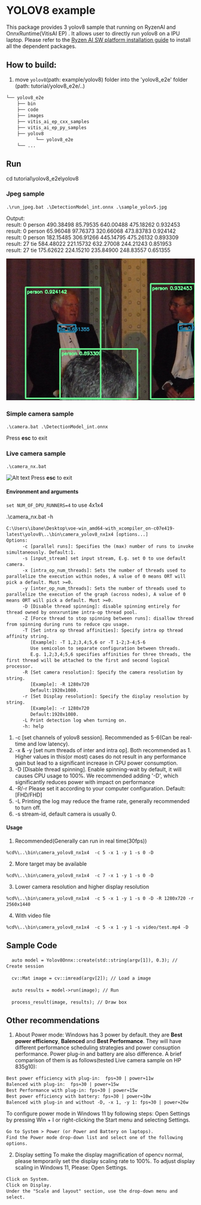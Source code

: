# YOLOV8 example
This package provides 3 yolov8 sample that running on RyzenAI and OnnxRuntime(VitisAI EP) . It allows user to directly run yolov8 on a IPU laptop. 
Please refer to the [Ryzen AI SW platform installation guide](https://ryzenai.docs.amd.com/en/latest/inst.html#) to install all the dependent packages. 

## How to build:
1. move `yolov8`(path: example/yolov8) folder into the 'yolov8_e2e' folder (path: tutorial/yolov8_e2e/..)
```
└── yolov8_e2e
    ├── bin
    ├── code 
    ├── images
    ├── vitis_ai_ep_cxx_samples
    ├── vitis_ai_ep_py_samples
    ├── yolov8
           └── yolov8_e2e
    └── ...
```
## Run 
cd tutorial\yolov8_e2e\yolov8
### Jpeg sample
```
.\run_jpeg.bat .\DetectionModel_int.onnx .\sample_yolov5.jpg
```
Output:      
result: 0       person  490.38498       85.79535        640.00488       475.18262       0.932453     
result: 0       person  65.96048        97.76373        320.66068       473.83783       0.924142   
result: 0       person  182.15485       306.91266       445.14795       475.26132       0.893309   
result: 27      tie     584.48022       221.15732       632.27008       244.21243       0.851953   
result: 27      tie     175.62622       224.15210       235.84900       248.83557       0.651355    

![Alt text](result.jpg)

### Simple camera sample
```
.\camera.bat .\DetectionModel_int.onnx
```

Press **esc** to exit

### Live camera sample
```
.\camera_nx.bat
```
![Alt text](2023-08-03-15-55-45.gif)
Press **esc** to exit

#### Environment and arguments
`set NUM_OF_DPU_RUNNERS=4` to use 4x1x4

.\camera_nx.bat -h
```
C:\Users\ibane\Desktop\voe-win_amd64-with_xcompiler_on-c07e419-latest\yolov8\..\bin\camera_yolov8_nx1x4 [options...]
Options:
      -c [parallel runs]: Specifies the (max) number of runs to invoke simultaneously. Default:1.
      -s [input_stream] set input stream, E.g. set 0 to use default camera.
      -x [intra_op_num_threads]: Sets the number of threads used to parallelize the execution within nodes, A value of 0 means ORT will pick a default. Must >=0.
      -y [inter_op_num_threads]: Sets the number of threads used to parallelize the execution of the graph (across nodes), A value of 0 means ORT will pick a default. Must >=0.    
      -D [Disable thread spinning]: disable spinning entirely for thread owned by onnxruntime intra-op thread pool.
      -Z [Force thread to stop spinning between runs]: disallow thread from spinning during runs to reduce cpu usage.
      -T [Set intra op thread affinities]: Specify intra op thread affinity string.
         [Example]: -T 1,2;3,4;5,6 or -T 1-2;3-4;5-6
         Use semicolon to separate configuration between threads.
         E.g. 1,2;3,4;5,6 specifies affinities for three threads, the first thread will be attached to the first and second logical processor.
      -R [Set camera resolution]: Specify the camera resolution by string.
         [Example]: -R 1280x720
         Default:1920x1080.
      -r [Set Display resolution]: Specify the display resolution by string.
         [Example]: -r 1280x720
         Default:1920x1080.
      -L Print detection log when turning on.
      -h: help
```
1. -c [set channels of yolov8 session]. Recommended as 5-6(Can be real-time and low latency).
2. -x & -y [set num threads of inter and intra op]. Both recommended as 1. Higher values in this(or most) cases do not result in any performance gain but lead to a significant increase in CPU power consumption.
3. -D [Disable thread spinning]. Enable spinning-wait by default, it will causes CPU usage to 100%. We recommended adding '-D', which significantly reduces power with impact on performance
4. -R/-r Please set it according to your computer configuration. Default:[FHD/FHD]
5. -L Printing the log may reduce the frame rate, generally recommended to turn off.
6. -s stream-id, default camera is usually 0.

#### Usage
1.  Recommended(Generally can run in real time(30fps))
```
%cd%\..\bin\camera_yolov8_nx1x4  -c 5 -x 1 -y 1 -s 0 -D 
```
2. More target may be available
```
%cd%\..\bin\camera_yolov8_nx1x4  -c 7 -x 1 -y 1 -s 0 -D 
```
3. Lower camera resolution and higher display resolution
```
%cd%\..\bin\camera_yolov8_nx1x4  -c 5 -x 1 -y 1 -s 0 -D -R 1280x720 -r 2560x1440
```
4. With video file
```
%cd%\..\bin\camera_yolov8_nx1x4  -c 5 -x 1 -y 1 -s video/test.mp4 -D 
```

## Sample Code

```
  auto model = Yolov8Onnx::create(std::string(argv[1]), 0.3); // Create session

  cv::Mat image = cv::imread(argv[2]); // Load a image

  auto results = model->run(image); // Run

  process_result(image, results); // Draw box
```

## Other recommendations
1. About Power mode:
Windows has 3 power by default. they are **Best power efficiency**, **Balenced** and **Best Performance**. 
They will have different performance scheduling strategies and power consuption performance. Power plug-in and battery are also difference.
A brief comparison of them is as follows(tested Live camera sample on HP 835g10):
```
Best power efficiency with plug-in:  fps≈30 | power≈11w
Balenced with plug-in:  fps≈30 | power≈15w
Best Performance with plug-in: fps≈30 | power≈15w
Best power efficiency with battery: fps≈30 | power≈10w
Balenced with plug-in and without -D, -x 1, -y 1: fps≈30 | power≈26w
```
To configure power mode in Windows 11 by following steps:
Open Settings by pressing Win + I or right-clicking the Start menu and selecting Settings.
```
Go to System > Power (or Power and Battery on laptops).
Find the Power mode drop-down list and select one of the following options.
```


2. Display setting
To make the display magnification of opencv normal, please temporarily set the display scaling rate to 100%.
To adjust display scaling in Windows 11, Please:
Open Settings.
```
Click on System.
Click on Display.
Under the "Scale and layout" section, use the drop-down menu and select.
```

